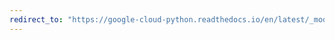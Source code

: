 ```yaml
---
redirect_to: "https://google-cloud-python.readthedocs.io/en/latest/_modules/google/cloud/vision_v1p2beta1/proto/text_annotation_pb2.html"
---
```

